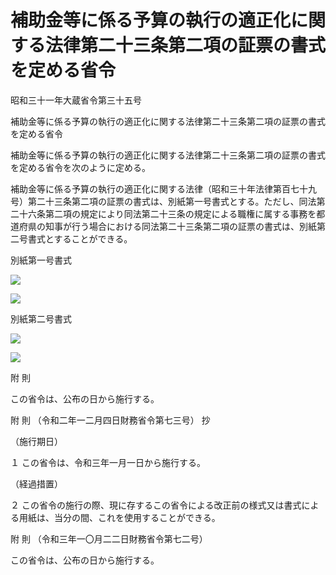 # 補助金等に係る予算の執行の適正化に関する法律第二十三条第二項の証票の書式を定める省令

昭和三十一年大蔵省令第三十五号

補助金等に係る予算の執行の適正化に関する法律第二十三条第二項の証票の書式を定める省令

補助金等に係る予算の執行の適正化に関する法律第二十三条第二項の証票の書式を定める省令を次のように定める。

補助金等に係る予算の執行の適正化に関する法律（昭和三十年法律第百七十九号）第二十三条第二項の証票の書式は、別紙第一号書式とする。ただし、同法第二十六条第二項の規定により同法第二十三条の規定による職権に属する事務を都道府県の知事が行う場合における同法第二十三条第二項の証票の書式は、別紙第二号書式とすることができる。

別紙第一号書式

![](/./pict/2JH00000215715.jpg)

![](/./pict/2JH00000215716.jpg)

別紙第二号書式

![](/./pict/2JH00000215710.jpg)

![](/./pict/2JH00000215711.jpg)

附 則

この省令は、公布の日から施行する。

附 則 （令和二年一二月四日財務省令第七三号） 抄

（施行期日）

１ この省令は、令和三年一月一日から施行する。

（経過措置）

２ この省令の施行の際、現に存するこの省令による改正前の様式又は書式による用紙は、当分の間、これを使用することができる。

附 則 （令和三年一〇月二二日財務省令第七二号）

この省令は、公布の日から施行する。

